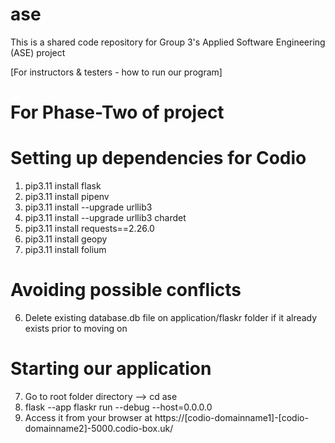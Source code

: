 # ase
This is a shared code repository for Group 3's Applied Software Engineering (ASE) project

[For instructors & testers - how to run our program]

# For Phase-Two of project
# Setting up dependencies for Codio
1. pip3.11 install flask
2. pip3.11 install pipenv
3. pip3.11 install --upgrade urllib3
4. pip3.11 install --upgrade urllib3 chardet
5. pip3.11 install requests==2.26.0
6. pip3.11 install geopy
7. pip3.11 install folium



# Avoiding possible conflicts
6. Delete existing database.db file on application/flaskr folder if it already exists prior to moving on

# Starting our application
7. Go to root folder directory --> cd ase
8. flask --app flaskr run --debug --host=0.0.0.0
9. Access it from your browser at https://[codio-domainname1]-[codio-domainname2]-5000.codio-box.uk/
